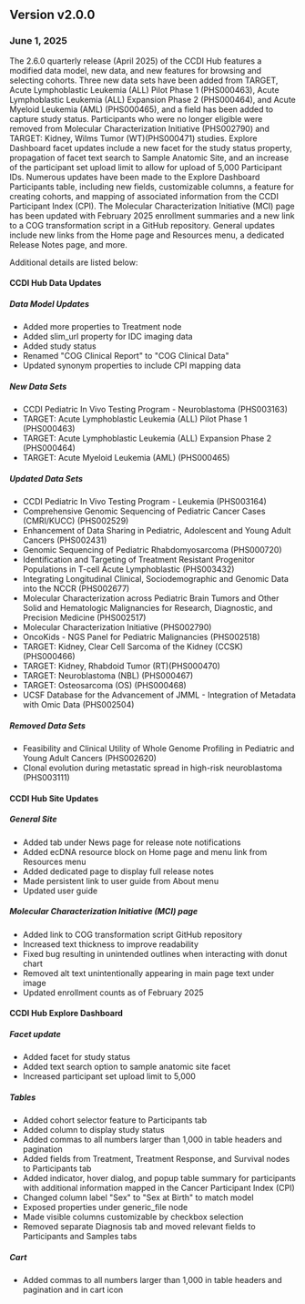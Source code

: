 ## Version v2.0.0
### June 1, 2025
The 2.6.0 quarterly release (April 2025) of the CCDI Hub features a modified data model, new data, and new features for browsing and selecting cohorts. Three new data sets have been added from TARGET, Acute Lymphoblastic Leukemia (ALL) Pilot Phase 1 (PHS000463), Acute Lymphoblastic Leukemia (ALL) Expansion Phase 2 (PHS000464), and Acute Myeloid Leukemia (AML) (PHS000465), and a field has been added to capture study status. Participants who were no longer eligible were removed from Molecular Characterization Initiative (PHS002790) and TARGET: Kidney, Wilms Tumor (WT)(PHS000471) studies. Explore Dashboard facet updates include a new facet for the study status property, propagation of facet text search to Sample Anatomic Site, and an increase of the participant set upload limit to allow for upload of 5,000 Participant IDs. Numerous updates have been made to the Explore Dashboard Participants table, including new fields, customizable columns, a feature for creating cohorts, and mapping of associated information from the CCDI Participant Index (CPI). The Molecular Characterization Initiative (MCI) page has been updated with February 2025 enrollment summaries and a new link to a COG transformation script in a GitHub repository. General updates include new links from the Home page and Resources menu, a dedicated Release Notes page, and more.

Additional details are listed below:

#### CCDI Hub Data Updates

##### Data Model Updates
- Added more properties to Treatment node  
- Added slim_url property for IDC imaging data
- Added study status
- Renamed &quot;COG Clinical Report&quot; to &quot;COG Clinical Data&quot;
- Updated synonym properties to include CPI mapping data

##### New Data Sets
- CCDI Pediatric In Vivo Testing Program - Neuroblastoma (PHS003163)
- TARGET: Acute Lymphoblastic Leukemia (ALL) Pilot Phase 1 (PHS000463)
- TARGET: Acute Lymphoblastic Leukemia (ALL) Expansion Phase 2 (PHS000464)
- TARGET: Acute Myeloid Leukemia (AML) (PHS000465)

##### Updated Data Sets
- CCDI Pediatric In Vivo Testing Program - Leukemia (PHS003164)
- Comprehensive Genomic Sequencing of Pediatric Cancer Cases (CMRI/KUCC) (PHS002529)
- Enhancement of Data Sharing in Pediatric, Adolescent and Young Adult Cancers (PHS002431)
- Genomic Sequencing of Pediatric Rhabdomyosarcoma (PHS000720)
- Identification and Targeting of Treatment Resistant Progenitor Populations in T-cell Acute Lymphoblastic (PHS003432)
- Integrating Longitudinal Clinical, Sociodemographic and Genomic Data into the NCCR (PHS002677)
- Molecular Characterization across Pediatric Brain Tumors and Other Solid and Hematologic Malignancies for Research, Diagnostic, and Precision Medicine (PHS002517)
- Molecular Characterization Initiative (PHS002790)
- OncoKids - NGS Panel for Pediatric Malignancies (PHS002518)
- TARGET: Kidney, Clear Cell Sarcoma of the Kidney (CCSK) (PHS000466)
- TARGET: Kidney, Rhabdoid Tumor (RT)(PHS000470)
- TARGET: Neuroblastoma (NBL) (PHS000467)
- TARGET: Osteosarcoma (OS) (PHS000468)
- UCSF Database for the Advancement of JMML - Integration of Metadata with Omic Data (PHS002504)

##### Removed Data Sets
- Feasibility and Clinical Utility of Whole Genome Profiling in Pediatric and Young Adult Cancers (PHS002620)
- Clonal evolution during metastatic spread in high-risk neuroblastoma (PHS003111)

#### CCDI Hub Site Updates
##### General Site
- Added tab under News page for release note notifications
- Added ecDNA resource block on Home page and menu link from Resources menu
- Added dedicated page to display full release notes
- Made persistent link to user guide from About menu
- Updated user guide

##### Molecular Characterization Initiative (MCI) page
- Added link to COG transformation script GitHub repository
- Increased text thickness to improve readability
- Fixed bug resulting in unintended outlines when interacting with donut chart
- Removed alt text unintentionally appearing in main page text under image
- Updated enrollment counts as of February 2025

#### CCDI Hub Explore Dashboard
##### Facet update
- Added facet for study status
- Added text search option to sample anatomic site facet
- Increased participant set upload limit to 5,000

##### Tables
- Added cohort selector feature to Participants tab
- Added column to display study status
- Added commas to all numbers larger than 1,000 in table headers and pagination
- Added fields from Treatment, Treatment Response, and Survival nodes to Participants tab
- Added indicator, hover dialog, and popup table summary for participants with additional information mapped in the Cancer Participant Index (CPI)
- Changed column label &quot;Sex&quot; to &quot;Sex at Birth&quot; to match model
- Exposed properties under generic_file node
- Made visible columns customizable by checkbox selection
- Removed separate Diagnosis tab and moved relevant fields to Participants and Samples tabs

##### Cart
- Added commas to all numbers larger than 1,000 in table headers and pagination and in cart icon
